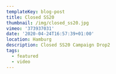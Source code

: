 ```yaml
---
templateKey: blog-post
title: Closed SS20
thumbnail: /img/closed_ss20.jpg
vimeo: '373937031'
date: '2020-04-24T16:57:39+01:00'
location: Hamburg
description: Closed SS20 Campaign Drop2
tags:
  - featured
  - video
---
```


